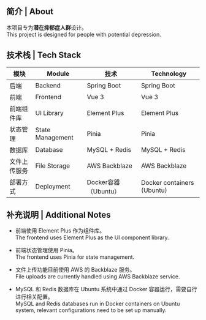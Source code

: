 ## 简介 | About

本项目专为**潜在抑郁症人群**设计。  
This project is designed for people with potential depression.

## 技术栈 | Tech Stack

| 模块 | Module             | 技术 | Technology         |
|------|--------------------|------|--------------------|
| 后端 | Backend            | Spring Boot | Spring Boot        |
| 前端 | Frontend           | Vue 3 | Vue 3              |
| 前端组件库 | UI Library       | Element Plus | Element Plus       |
| 状态管理 | State Management  | Pinia | Pinia              |
| 数据库 | Database          | MySQL + Redis | MySQL + Redis      |
| 文件上传服务 | File Storage     | AWS Backblaze | AWS Backblaze      |
| 部署方式 | Deployment        | Docker容器（Ubuntu）| Docker containers (Ubuntu) |

## 补充说明 | Additional Notes

- 前端使用 Element Plus 作为组件库。  
  The frontend uses Element Plus as the UI component library.

- 前端状态管理使用 Pinia。  
  The frontend uses Pinia for state management.

- 文件上传功能目前使用 AWS 的 Backblaze 服务。  
  File uploads are currently handled using AWS Backblaze service.

- MySQL 和 Redis 数据库在 Ubuntu 系统中通过 Docker 容器运行，需要自行进行相关配置。  
  MySQL and Redis databases run in Docker containers on Ubuntu system, relevant configurations need to be set up manually.